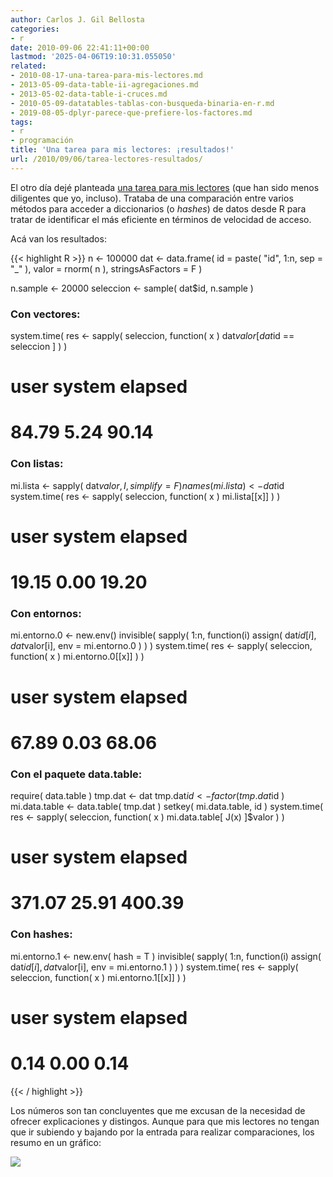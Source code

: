 ```yaml
---
author: Carlos J. Gil Bellosta
categories:
- r
date: 2010-09-06 22:41:11+00:00
lastmod: '2025-04-06T19:10:31.055050'
related:
- 2010-08-17-una-tarea-para-mis-lectores.md
- 2013-05-09-data-table-ii-agregaciones.md
- 2013-05-02-data-table-i-cruces.md
- 2010-05-09-datatables-tablas-con-busqueda-binaria-en-r.md
- 2019-08-05-dplyr-parece-que-prefiere-los-factores.md
tags:
- r
- programación
title: 'Una tarea para mis lectores: ¡resultados!'
url: /2010/09/06/tarea-lectores-resultados/
---
```


El otro día dejé planteada [una tarea para mis lectores](https://datanalytics.com/2010/08/17/una-tarea-para-mis-lectores/) (que han sido menos diligentes que yo, incluso). Trataba de una comparación entre varios métodos para acceder a diccionarios (o _hashes_) de datos desde R para tratar de identificar el más eficiente en términos de velocidad de acceso.

Acá van los resultados:

{{< highlight R >}}
n <- 100000
dat <- data.frame( id = paste( "id", 1:n, sep = "_" ),
    valor = rnorm( n ), stringsAsFactors = F )

n.sample <- 20000
seleccion <- sample( dat$id, n.sample )

### Con vectores:
system.time( res <- sapply( seleccion,
    function( x ) dat$valor[ dat$id == seleccion ] ) )

#  user  system elapsed
# 84.79    5.24   90.14

### Con listas:
mi.lista <- sapply( dat$valor, I, simplify = F )
names( mi.lista ) <- dat$id
system.time( res <- sapply( seleccion, function( x ) mi.lista[[x]] ) )

#  user  system elapsed
# 19.15    0.00   19.20

### Con entornos:
mi.entorno.0 <- new.env()
invisible( sapply( 1:n, function(i)
  assign( dat$id[i], dat$valor[i], env = mi.entorno.0 ) ) )
system.time( res <- sapply( seleccion, function( x ) mi.entorno.0[[x]] ) )

#  user  system elapsed
# 67.89    0.03   68.06

### Con el paquete data.table:
require( data.table )
tmp.dat <- dat
tmp.dat$id <- factor( tmp.dat$id )
mi.data.table <- data.table( tmp.dat )
setkey( mi.data.table, id )
system.time( res <- sapply( seleccion,
  function( x ) mi.data.table[ J(x) ]$valor ) )

#   user  system elapsed
# 371.07   25.91  400.39

### Con hashes:
mi.entorno.1 <- new.env( hash = T )
invisible( sapply( 1:n, function(i)
  assign( dat$id[i], dat$valor[i], env = mi.entorno.1 ) ) )
system.time( res <- sapply( seleccion,
    function( x ) mi.entorno.1[[x]] ) )

#  user  system elapsed
#  0.14    0.00    0.14
{{< / highlight >}}


Los números son tan concluyentes que me excusan de la necesidad de ofrecer explicaciones y distingos. Aunque para que mis lectores no tengan que ir subiendo y bajando por la entrada para realizar comparaciones, los resumo en un gráfico:


[![](/wp-uploads/2010/09/tiempos_busqueda_segundos.png#center)
](/wp-uploads/2010/09/tiempos_busqueda_segundos.png#center)